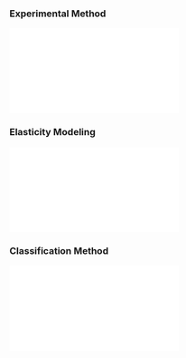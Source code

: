 
### Experimental Method

![Experimental methodology](Experimental%20methodology.md)

### Elasticity Modeling

![Cell Elasticity model fitting](Cell%20Elasticity%20model%20fitting.md)

### Classification Method

![Disease measure method](Disease%20measure%20method.md)